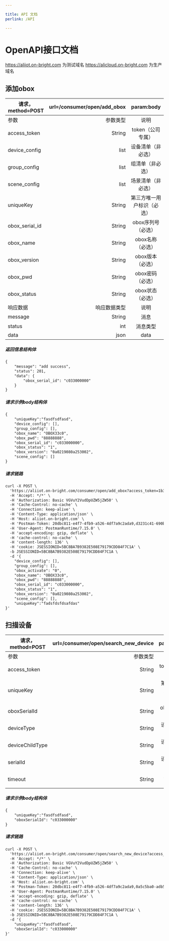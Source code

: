 ```yaml
---

title: API 文档
perlink: /API

---
```



# OpenAPI接口文档

https://aliiot.on-bright.com	为测试域名
https://alicloud.on-bright.com	为生产域名


## 添加obox
| 请求，method=POST|url=/consumer/open/add_obox |param:body |
| --------   | -----:  | :----:  |
| 参数      | 参数类型   |   说明     |
| access_token        |   String   |   token（公司专属）   |
| device_config        |   list   |   设备清单（非必选）   |
| group_config        |   list   |   组清单（非必选）   |
| scene_config        |   list   |   场景清单（非必选）   |
| uniqueKey        |   String   |   第三方唯一用户标识（必选）   |
| obox_serial_id        |   String   |   obox序列号（必选）   |
| obox_name        |   String   |   obox名称（必选）   |
| obox_version        |   String   |   obox版本（必选）   |
| obox_pwd        |   String   |   obox密码（必选）   |
| obox_status        |   String   |   obox状态（必选）   |
| 响应数据        |   响应数据类型   |   说明   |
| message        |   String   |   消息   |
| status        |   int   |   消息类型   |
| data        |   json   |    data |
##### 返回信息结构体
```html
{
	"message": "add success",
	"status": 201,
	"data": {
		"obox_serial_id": "c033000000"
	}
}
```
##### 请求示例body结构体
```html
{
	"uniqueKey":"fasdfsdfasd",
	"device_config": [],
	"group_config": [],
	"obox_name": "OBOX33c0",
	"obox_pwd": "88888888",
	"obox_serial_id": "c033000000",
	"obox_status": "1",
	"obox_version": "0a0219080a253002",
	"scene_config": []
}
```
##### 请求链路
```html
curl -X POST \
  'https://aliiot.on-bright.com/consumer/open/add_obox?access_token=1b3494a4-a18a-4b24-8e57-a12d52c1afed' \
  -H 'Accept: */*' \
  -H 'Authorization: Basic VGVuY2VudDpUZW5jZW50' \
  -H 'Cache-Control: no-cache' \
  -H 'Connection: keep-alive' \
  -H 'Content-Type: application/json' \
  -H 'Host: aliiot.on-bright.com' \
  -H 'Postman-Token: 20dbc811-e4f7-4fb9-a526-4df7a9c2ada9,d3231c41-690b-4f80-ba1a-23528be20283' \
  -H 'User-Agent: PostmanRuntime/7.15.0' \
  -H 'accept-encoding: gzip, deflate' \
  -H 'cache-control: no-cache' \
  -H 'content-length: 136' \
  -H 'cookie: JSESSIONID=5BC8BA7B9382E508E79179CDD84F7C1A' \
  -b JSESSIONID=5BC8BA7B9382E508E79179CDD84F7C1A \
  -d '{
	"device_config": [],
	"group_config": [],
	"obox_activate": "0",
	"obox_name": "OBOX33c0",
	"obox_pwd": "88888888",
	"obox_serial_id": "c033000000",
	"obox_status": "1",
	"obox_version": "0a0219080a253002",
	"scene_config": [],
	"uniqueKey":"fadsfdsfdsafdas"
}'
```

## 扫描设备
| 请求，method=POST|url=/consumer/open/search_new_device |param:body |
| --------   | -----:  | :----:  |
| 参数      | 参数类型   |   说明     |
| access_token        |   String   |   token（公司专属）   |
| uniqueKey        |   String   |   第三方唯一用户标识（必选）   |
| oboxSerialId        |   String   |   obox序列号（必选）   |
| deviceType        |   String   |   设备父类型（非必选）   |
| deviceChildType        |   String   |   设备子类型（非必选）   |
| serialId        |   String   |   设备序列号（非必选）   |
| timeout        |   String   |   超时时间（必选）   |
##### 请求示例body结构体
```html
{
	"uniqueKey":"fasdfsdfasd",
	"oboxSerialId": "c033000000"
}
```
##### 请求链路
```html
curl -X POST \
  'https://aliiot.on-bright.com/consumer/open/search_new_device?access_token=1b3494a4-a18a-4b24-8e57-a12d52c1afed' \
  -H 'Accept: */*' \
  -H 'Authorization: Basic VGVuY2VudDpUZW5jZW50' \
  -H 'Cache-Control: no-cache' \
  -H 'Connection: keep-alive' \
  -H 'Content-Type: application/json' \
  -H 'Host: aliiot.on-bright.com' \
  -H 'Postman-Token: 20dbc811-e4f7-4fb9-a526-4df7a9c2ada9,0a5c5ba0-adb5-4737-9603-69b877507593' \
  -H 'User-Agent: PostmanRuntime/7.15.0' \
  -H 'accept-encoding: gzip, deflate' \
  -H 'cache-control: no-cache' \
  -H 'content-length: 136' \
  -H 'cookie: JSESSIONID=5BC8BA7B9382E508E79179CDD84F7C1A' \
  -b JSESSIONID=5BC8BA7B9382E508E79179CDD84F7C1A \
  -d '{
	"uniqueKey":"fasdfsdfasd",
	"oboxSerialId": "c033000000"
}'
```
